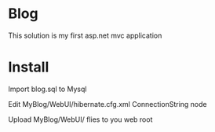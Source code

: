 Blog
====

This solution is my first asp.net mvc application


Install
====

Import blog.sql to Mysql

Edit MyBlog/WebUI/hibernate.cfg.xml ConnectionString node

Upload MyBlog/WebUI/ flies to you web root
